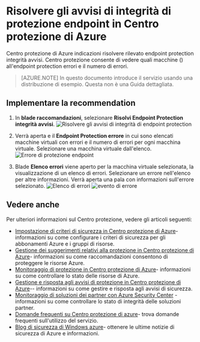 <properties
   pageTitle="Risolvere gli avvisi di integrità di protezione endpoint in Centro protezione di Azure | Microsoft Azure"
   description="In questo documento viene illustrato come implementare il suggerimento di Centro protezione di Azure **gli avvisi di integrità risolvere Endpoint Protection**."
   services="security-center"
   documentationCenter="na"
   authors="TerryLanfear"
   manager="MBaldwin"
   editor=""/>

<tags
   ms.service="security-center"
   ms.devlang="na"
   ms.topic="article"
   ms.tgt_pltfrm="na"
   ms.workload="na"
   ms.date="07/29/2016"
   ms.author="terrylan"/>

# <a name="resolve-endpoint-protection-health-alerts-in-azure-security-center"></a>Risolvere gli avvisi di integrità di protezione endpoint in Centro protezione di Azure

Centro protezione di Azure indicazioni risolvere rilevato endpoint protection integrità avvisi.  Centro protezione consente di vedere quali macchine () all'endpoint protection errori e il numero di errori.

> [AZURE.NOTE] In questo documento introduce il servizio usando una distribuzione di esempio. Questa non è una Guida dettagliata.

## <a name="implement-the-recommendation"></a>Implementare la recommendation

1. In **blade raccomandazioni**, selezionare **Risolvi Endpoint Protection integrità avvisi**.
![Risolvere gli avvisi di integrità di endpoint protection][1]

2. Verrà aperta e il **Endpoint Protection errore** in cui sono elencati macchine virtuali con errori e il numero di errori per ogni macchina virtuale. Selezionare una macchina virtuale dall'elenco.
![Errore di protezione endpoint][2]

3. Blade **Elenco errori** viene aperto per la macchina virtuale selezionata, la visualizzazione di un elenco di errori. Selezionare un errore nell'elenco per altre informazioni. Verrà aperta una pala con informazioni sull'errore selezionato.
![Elenco di errori][3]
  ![evento di errore][4]

## <a name="see-also"></a>Vedere anche

Per ulteriori informazioni sul Centro protezione, vedere gli articoli seguenti:

- [Impostazione di criteri di sicurezza in Centro protezione di Azure](security-center-policies.md)- informazioni su come configurare i criteri di sicurezza per gli abbonamenti Azure e i gruppi di risorse.
- [Gestione dei suggerimenti relativi alla protezione in Centro protezione di Azure](security-center-recommendations.md)- informazioni su come raccomandazioni consentono di proteggere le risorse Azure.
- [Monitoraggio di protezione in Centro protezione di Azure](security-center-monitoring.md)- informazioni su come controllare lo stato delle risorse di Azure.
- [Gestione e risposta agli avvisi di protezione in Centro protezione di Azure](security-center-managing-and-responding-alerts.md)-- informazioni su come gestire e risposta agli avvisi di sicurezza.
- [Monitoraggio di soluzioni dei partner con Azure Security Center](security-center-partner-solutions.md) - informazioni su come controllare lo stato di integrità delle soluzioni partner.
- [Domande frequenti su Centro protezione di azure](security-center-faq.md)- trova domande frequenti sull'utilizzo del servizio.
- [Blog di sicurezza di Windows azure](http://blogs.msdn.com/b/azuresecurity/)- ottenere le ultime notizie di sicurezza di Azure e informazioni.

<!--Image references-->
[1]: ./media/security-center-resolve-endpoint-protection/resolve-endpoint-protection.png
[2]: ./media/security-center-resolve-endpoint-protection/endpoint-protection-failure.png
[3]: ./media/security-center-resolve-endpoint-protection/failure-list.png
[4]: ./media/security-center-resolve-endpoint-protection/failure-event.png
